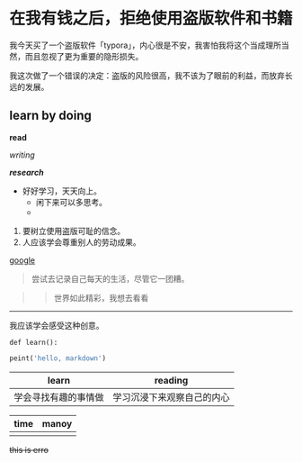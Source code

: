 # 在我有钱之后，拒绝使用盗版软件和书籍

我今天买了一个盗版软件「typora」，内心很是不安，我害怕我将这个当成理所当然，而且忽视了更为重要的隐形损失。

我这次做了一个错误的决定：盗版的风险很高，我不该为了眼前的利益，而放弃长远的发展。

## learn by doing

**read**

*writing*

***research***

- 好好学习，天天向上。
  * 闲下来可以多思考。
  * 





1. 要树立使用盗版可耻的信念。
2. 人应该学会尊重别人的劳动成果。

[google](www.google,com)

>
>
>尝试去记录自己每天的生活，尽管它一团糟。

> > 世界如此精彩，我想去看看
> >
> > > >



---

我应该学会感受这种创意。

`def learn():`

```def hello_world():
peint('hello, markdown')
```



| learn                | reading                    |
| -------------------- | -------------------------- |
| 学会寻找有趣的事情做 | 学习沉浸下来观察自己的内心 |

| time | manoy |
| :--- | ----- |
|      |       |

~~this is erro~~






